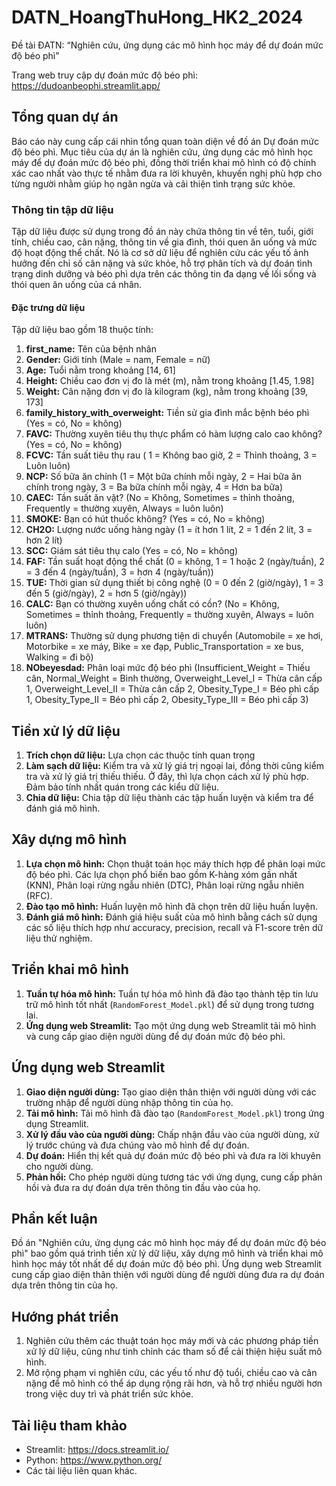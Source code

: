 # DATN_HoangThuHong_HK2_2024
Đề tài ĐATN: “Nghiên cứu, ứng dụng các mô hình học máy để dự đoán mức độ béo phì”

Trang web truy cập dự đoán mức độ béo phì: https://dudoanbeophi.streamlit.app/

## Tổng quan dự án
Báo cáo này cung cấp cái nhìn tổng quan toàn diện về đồ án Dự đoán mức độ béo phì. Mục tiêu của dự án là nghiên cứu, ứng dụng các mô hình học máy để dự đoán mức độ béo phì, đồng thời triển khai mô hình có độ chính xác cao nhất vào thực tế nhằm đưa ra lời khuyên, khuyến nghị phù hợp cho từng người nhằm giúp họ ngăn ngừa và cải thiện tình trạng sức khỏe.

### Thông tin tập dữ liệu
Tập dữ liệu được sử dụng trong đồ án này chứa thông tin về tên, tuổi, giới tính, chiều cao, cân nặng, thông tin về gia đình, thói quen ăn uống và mức độ hoạt động thể chất. Nó là cơ sở dữ liệu để nghiên cứu các yếu tố ảnh hưởng đến chỉ số cân nặng và sức khỏe, hỗ trợ phân tích và dự đoán tình trạng dinh dưỡng và béo phì dựa trên các thông tin đa dạng về lối sống và thói quen ăn uống của cá nhân.

#### Đặc trưng dữ liệu
Tập dữ liệu bao gồm 18 thuộc tính:

1. **first_name:** Tên của bệnh nhân
2. **Gender:** Giới tính (Male = nam, Female = nữ)
3. **Age:** Tuổi nằm trong khoảng [14, 61]
4. **Height:** Chiều cao đơn vị đo là mét (m), nằm trong khoảng [1.45, 1.98]
5. **Weight:** Cân nặng đơn vị đo là kilogram (kg), nằm trong khoảng [39, 173]
6. **family_history_with_overweight:** Tiền sử gia đình mắc bệnh béo phì (Yes = có, No = không)
7. **FAVC:** Thường xuyên tiêu thụ thực phẩm có hàm lượng calo cao không? (Yes = có, No = không)
8. **FCVC:** Tần suất tiêu thụ rau ( 1 = Không bao giờ, 2 = Thỉnh thoảng, 3 = Luôn luôn)
9. **NCP:** Số bữa ăn chính (1 = Một bữa chính mỗi ngày, 2 = Hai bữa ăn chính trong ngày, 3 = Ba bữa chính mỗi ngày, 4 = Hơn ba bữa)
10. **CAEC:** Tần suất ăn vặt? (No = Không, Sometimes = thỉnh thoảng, Frequently = thường xuyên, Always = luôn luôn)
11. **SMOKE:** Bạn có hút thuốc không? (Yes = có, No = không)
12. **CH2O:** Lượng nước uống hàng ngày (1 = ít hơn 1 lít, 2 =  1 đến 2 lít, 3 = hơn 2 lít)
13. **SCC:** Giám sát tiêu thụ calo (Yes = có, No = không)
14. **FAF:** Tần suất hoạt động thể chất (0 = không, 1 = 1 hoặc 2 (ngày/tuần), 2 = 3 đến 4 (ngày/tuần), 3 = hơn 4 (ngày/tuần))
15. **TUE:** Thời gian sử dụng thiết bị công nghệ (0 = 0 đến 2 (giờ/ngày), 1 = 3 đến 5 (giờ/ngày), 2 = hơn 5 (giờ/ngày))
16. **CALC:** Bạn có thường xuyên uống chất có cồn? (No = Không, Sometimes = thỉnh thoảng, Frequently = thường xuyên, Always = luôn luôn)
17. **MTRANS:** Thường sử dụng phương tiện di chuyển (Automobile = xe hơi, Motorbike = xe máy, Bike = xe đạp, Public_Transportation = xe bus, Walking = đi bộ)
18. **NObeyesdad:** Phân loại mức độ béo phì (Insufficient_Weight = Thiếu cân, Normal_Weight = Bình thường, Overweight_Level_I = Thừa cân cấp 1, Overweight_Level_II = Thừa cân cấp 2, Obesity_Type_I = Béo phì cấp 1, Obesity_Type_II = Béo phì cấp 2, Obesity_Type_III = Béo phì cấp 3)

## Tiền xử lý dữ liệu
1. **Trích chọn dữ liệu:** Lựa chọn các thuộc tính quan trọng 
2. **Làm sạch dữ liệu:** Kiểm tra và xử lý giá trị ngoại lai, đồng thời cũng kiểm tra và xử lý giá trị thiếu thiếu. Ở đây, thì lựa chọn cách xử lý phù hợp. Đảm bảo tính nhất quán trong các kiểu dữ liệu.
3. **Chia dữ liệu:** Chia tập dữ liệu thành các tập huấn luyện và kiểm tra để đánh giá mô hình.

## Xây dựng mô hình

1. **Lựa chọn mô hình:** Chọn thuật toán học máy thích hợp để phân loại mức độ béo phì. Các lựa chọn phổ biến bao gồm K-hàng xóm gần nhất (KNN), Phân loại rừng ngẫu nhiên (DTC), Phân loại rừng ngẫu nhiên (RFC).
2. **Đào tạo mô hình:** Huấn luyện mô hình đã chọn trên dữ liệu huấn luyện.
3. **Đánh giá mô hình:** Đánh giá hiệu suất của mô hình bằng cách sử dụng các số liệu thích hợp như accuracy, precision, recall và F1-score trên dữ liệu thử nghiệm.

## Triển khai mô hình
1. **Tuần tự hóa mô hình:** Tuần tự hóa mô hình đã đào tạo thành tệp tin lưu trữ mô hình tốt nhất (`RandomForest_Model.pkl`) để sử dụng trong tương lai.
2. **Ứng dụng web Streamlit:** Tạo một ứng dụng web Streamlit tải mô hình và cung cấp giao diện người dùng để dự đoán mức độ béo phì.

## Ứng dụng web Streamlit
1. **Giao diện người dùng:** Tạo giao diện thân thiện với người dùng với các trường nhập để người dùng nhập thông tin của họ.
2. **Tải mô hình:** Tải mô hình đã đào tạo (`RandomForest_Model.pkl`) trong ứng dụng Streamlit.
3. **Xử lý đầu vào của người dùng:** Chấp nhận đầu vào của người dùng, xử lý trước chúng và đưa chúng vào mô hình để dự đoán.
4. **Dự đoán:** Hiển thị kết quả dự đoán mức độ béo phì và đưa ra lời khuyên cho người dùng.
5. **Phản hồi:** Cho phép người dùng tương tác với ứng dụng, cung cấp phản hồi và đưa ra dự đoán dựa trên thông tin đầu vào của họ.

## Phần kết luận
Đồ án "Nghiên cứu, ứng dụng các mô hình học máy để dự đoán mức độ béo phì" bao gồm quá trình tiền xử lý dữ liệu, xây dựng mô hình và triển khai mô hình học máy tốt nhất để dự đoán mức độ béo phì. Ứng dụng web Streamlit cung cấp giao diện thân thiện với người dùng để người dùng đưa ra dự đoán dựa trên thông tin của họ.

## Hướng phát triển
1. Nghiên cứu thêm các thuật toán học máy mới và các phương pháp tiền xử lý dữ liệu, cũng như tinh chỉnh các tham số để cải thiện hiệu suất mô hình.
2. Mở rộng phạm vi nghiên cứu, các yếu tố như độ tuổi, chiều cao và cân nặng để mô hình có thể áp dụng rộng rãi hơn, và hỗ trợ nhiều người hơn trong việc duy trì và phát triển sức khỏe.

## Tài liệu tham khảo
   - Streamlit: https://docs.streamlit.io/
   - Python: https://www.python.org/
   - Các tài liệu liên quan khác.